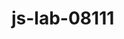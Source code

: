 # js-lab-08111
# <!--https://github.com/GabyAl-rifai/js-lab-08111.git-->
# <!--git@github.com:GabyAl-rifai/js-lab-08111.git-->
